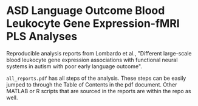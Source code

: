 # ASD Language Outcome Blood Leukocyte Gene Expression-fMRI PLS Analyses

Reproducible analysis reports from Lombardo et al., "Different large-scale blood leukocyte gene expression associations with functional neural systems in autism with poor early language outcome".

```all_reports.pdf``` has all steps of the analysis. These steps can be easily jumped to through the Table of Contents in the pdf document. Other MATLAB or R scripts that are sourced in the reports are within the repo as well.

